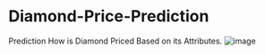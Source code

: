 # Diamond-Price-Prediction
Prediction How is Diamond Priced Based on its Attributes.
![image](https://user-images.githubusercontent.com/57889870/146094678-e4bfaab7-f7d7-4a7c-8769-79a88b680c34.png)

